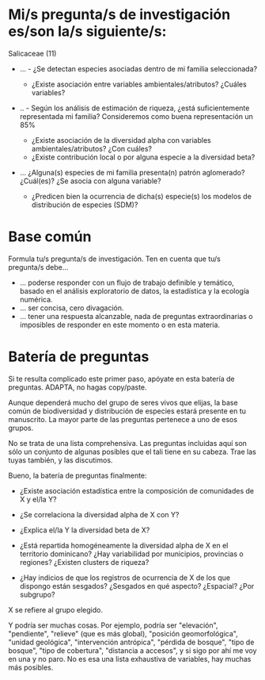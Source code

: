# Mi/s pregunta/s de investigación es/son la/s siguiente/s:
 Salicaceae (11)

* ... - ¿Se detectan especies asociadas dentro de mi familia seleccionada?
    - ¿Existe asociación entre variables ambientales/atributos? ¿Cuáles variables?

* .. - Según los análisis de estimación de riqueza, ¿está suficientemente representada mi familia? Consideremos como buena representación un 85%
    - ¿Existe asociación de la diversidad alpha con variables ambientales/atributos? ¿Con cuáles?
    - ¿Existe contribución local o por alguna especie a la diversidad beta?

* ... 
¿Alguna(s) especies de mi familia presenta(n) patrón aglomerado? ¿Cuál(es)? ¿Se asocia con alguna variable?
    - ¿Predicen bien la ocurrencia de dicha(s) especie(s) los modelos de distribución de especies (SDM)?

# Base común

Formula tu/s pregunta/s de investigación. Ten en cuenta que tu/s pregunta/s debe...

* ... poderse responder con un flujo de trabajo definible y temático, basado en el análisis exploratorio de datos, la estadística y la ecología numérica.
* ... ser concisa, cero divagación.
* ... tener una respuesta alcanzable, nada de preguntas extraordinarias o imposibles de responder en este momento o en esta materia.

# Batería de preguntas

Si te resulta complicado este primer paso, apóyate en esta batería de preguntas. ADAPTA, no hagas copy/paste.

Aunque dependerá mucho del grupo de seres vivos que elijas, la base común de biodiversidad y distribución de especies estará presente en tu manuscrito. La mayor parte de las preguntas pertenece a uno de esos grupos.

No se trata de una lista comprehensiva. Las preguntas incluidas aquí son sólo un conjunto de algunas posibles que el tali tiene en su cabeza. Trae las tuyas también, y las discutimos.

Bueno, la batería de preguntas finalmente:

* ¿Existe asociación estadística entre la composición de comunidades de X y el/la Y?

* ¿Se correlaciona la diversidad alpha de X con Y?

* ¿Explica el/la Y la diversidad beta de X?

* ¿Está repartida homogéneamente la diversidad alpha de X en el territorio dominicano? ¿Hay variabilidad por municipios, provincias o regiones? ¿Existen clusters de riqueza?

* ¿Hay indicios de que los registros de ocurrencia de X de los que dispongo están sesgados? ¿Sesgados en qué aspecto? ¿Espacial? ¿Por subgrupo?

X se refiere al grupo elegido.

Y podría ser muchas cosas. Por ejemplo, podría ser "elevación", "pendiente", "relieve" (que es más global), "posición geomorfológica", "unidad geológica", "intervención antrópica", "pérdida de bosque", "tipo de bosque", "tipo de cobertura", "distancia a accesos", y si sigo por ahí me voy en una y no paro. No es esa una lista exhaustiva de variables, hay muchas más posibles.
